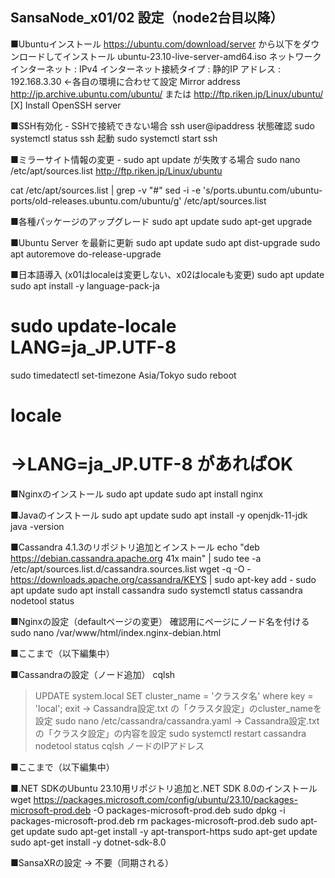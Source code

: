 SansaNode_x01/02 設定（node2台目以降）
--------------------------------------
■Ubuntuインストール
  https://ubuntu.com/download/server から以下をダウンロードしてインストール
    ubuntu-23.10-live-server-amd64.iso
  ネットワーク
    インターネット : IPv4
      インターネット接続タイプ : 静的IP
      アドレス                 : 192.168.3.30 ←各自の環境に合わせて設定
  Mirror address
    http://jp.archive.ubuntu.com/ubuntu/  または
    http://ftp.riken.jp/Linux/ubuntu/
  [X] Install OpenSSH server

■SSH有効化 - SSHで接続できない場合  ssh user@ipaddress
  状態確認
    sudo systemctl status ssh
  起動
    sudo systemctl start ssh

■ミラーサイト情報の変更 - sudo apt update が失敗する場合
  sudo nano /etc/apt/sources.list
    http://ftp.riken.jp/Linux/ubuntu

cat /etc/apt/sources.list | grep -v "#"
sed -i -e 's/ports.ubuntu.com\/ubuntu-ports/old-releases.ubuntu.com\/ubuntu/g' /etc/apt/sources.list

■各種パッケージのアップグレード
  sudo apt update
  sudo apt-get upgrade

■Ubuntu Server を最新に更新
  sudo apt update
  sudo apt dist-upgrade
  sudo apt autoremove
  do-release-upgrade

■日本語導入 (x01はlocaleは変更しない、x02はlocaleも変更)
  sudo apt update
  sudo apt install -y language-pack-ja
# sudo update-locale LANG=ja_JP.UTF-8
  sudo timedatectl set-timezone Asia/Tokyo
  sudo reboot
# locale
# →LANG=ja_JP.UTF-8 があればOK

■Nginxのインストール
  sudo apt update
  sudo apt install nginx

■Javaのインストール
  sudo apt update
  sudo apt install -y openjdk-11-jdk
  java -version

■Cassandra 4.1.3のリポジトリ追加とインストール
  echo "deb https://debian.cassandra.apache.org 41x main" | sudo tee -a /etc/apt/sources.list.d/cassandra.sources.list 
  wget -q -O - https://downloads.apache.org/cassandra/KEYS | sudo apt-key add -
  sudo apt update
  sudo apt install cassandra
  sudo systemctl status cassandra
  nodetool status

■Nginxの設定（defaultページの変更）
  確認用にページにノード名を付ける
  sudo nano /var/www/html/index.nginx-debian.html

■ここまで（以下編集中）

■Cassandraの設定（ノード追加）
  cqlsh
  > UPDATE system.local SET cluster_name = 'クラスタ名' where key = 'local';
  > exit
  → Cassandra設定.txt の「クラスタ設定」のcluster_nameを設定
  sudo nano /etc/cassandra/cassandra.yaml
  → Cassandra設定.txt の「クラスタ設定」の内容を設定
  sudo systemctl restart cassandra
  nodetool status
  cqlsh ノードのIPアドレス

■ここまで（以下編集中）




■.NET SDKのUbuntu 23.10用リポジトリ追加と.NET SDK 8.0のインストール
  wget https://packages.microsoft.com/config/ubuntu/23.10/packages-microsoft-prod.deb -O packages-microsoft-prod.deb
  sudo dpkg -i packages-microsoft-prod.deb
  rm packages-microsoft-prod.deb
  sudo apt-get update
  sudo apt-get install -y apt-transport-https
  sudo apt-get update
  sudo apt-get install -y dotnet-sdk-8.0

■SansaXRの設定
  → 不要（同期される）
